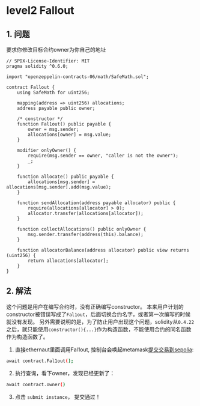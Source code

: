 # level2 Fallout

## 1. 问题

要求你修改目标合约owner为你自己的地址

```solidity
// SPDX-License-Identifier: MIT
pragma solidity ^0.6.0;

import "openzeppelin-contracts-06/math/SafeMath.sol";

contract Fallout {
    using SafeMath for uint256;

    mapping(address => uint256) allocations;
    address payable public owner;

    /* constructor */
    function Fal1out() public payable {
        owner = msg.sender;
        allocations[owner] = msg.value;
    }

    modifier onlyOwner() {
        require(msg.sender == owner, "caller is not the owner");
        _;
    }

    function allocate() public payable {
        allocations[msg.sender] = allocations[msg.sender].add(msg.value);
    }

    function sendAllocation(address payable allocator) public {
        require(allocations[allocator] > 0);
        allocator.transfer(allocations[allocator]);
    }

    function collectAllocations() public onlyOwner {
        msg.sender.transfer(address(this).balance);
    }

    function allocatorBalance(address allocator) public view returns (uint256) {
        return allocations[allocator];
    }
}
```

## 2. 解法

这个问题是用户在编写合约时，没有正确编写constructor。
本来用户计划的constructor被错误写成了`Fal1out`，后面切换合约名字，或者第一次编写的时候就没有发现。
另外需要说明的是，为了防止用户出现这个问题，solidity从`0.4.22`之后，就只能使用`constructor(){...}`作为构造函数，不能使用合约的同名函数作为构造函数了。

1. 直接ethernaut里面调用Fal1out, 控制台会唤起metamask[提交交易到sepolia](https://sepolia.etherscan.io/tx/0xbc8f6e10e83031627679c22aa5f18effb9af0d47055c9f79d2e90d7b66cbf741):

```bash
await contract.Fal1out();
```

2. 执行查询，看下owner，发现已经更新了：

```bash
await contract.owner()
```

3. 点击 `submit instance`， 提交通过！